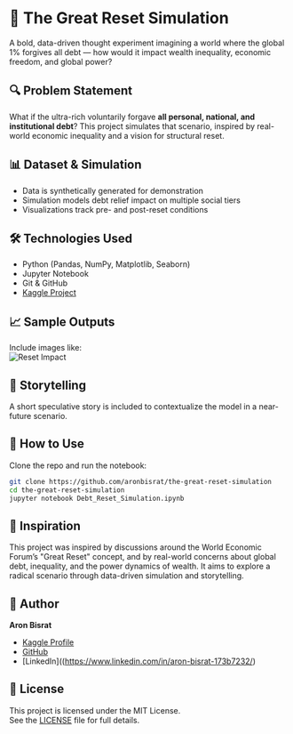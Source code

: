 # 🧠 The Great Reset Simulation

A bold, data-driven thought experiment imagining a world where the global 1% forgives all debt — how would it impact wealth inequality, economic freedom, and global power?

## 🔍 Problem Statement

What if the ultra-rich voluntarily forgave **all personal, national, and institutional debt**? This project simulates that scenario, inspired by real-world economic inequality and a vision for structural reset.

## 📊 Dataset & Simulation

- Data is synthetically generated for demonstration
- Simulation models debt relief impact on multiple social tiers
- Visualizations track pre- and post-reset conditions

## 🛠️ Technologies Used

- Python (Pandas, NumPy, Matplotlib, Seaborn)  
- Jupyter Notebook  
- Git & GitHub  
- [Kaggle Project](https://www.kaggle.com/code/aronbisrat/the-great-reset-simulation)

## 📈 Sample Outputs

Include images like:  
![Reset Impact](images/reset-impact-graph.png)

## 📖 Storytelling

A short speculative story is included to contextualize the model in a near-future scenario.

## 🚀 How to Use

Clone the repo and run the notebook:
```bash
git clone https://github.com/aronbisrat/the-great-reset-simulation
cd the-great-reset-simulation
jupyter notebook Debt_Reset_Simulation.ipynb
```
## 🎯 Inspiration

This project was inspired by discussions around the World Economic Forum’s "Great Reset" concept, and by real-world concerns about global debt, inequality, and the power dynamics of wealth. It aims to explore a radical scenario through data-driven simulation and storytelling.

## 👤 Author

**Aron Bisrat**  
- [Kaggle Profile](https://www.kaggle.com/aronbisrat)  
- [GitHub](https://github.com/aronbisrat)  
- [LinkedIn]((https://www.linkedin.com/in/aron-bisrat-173b7232/)

## 📄 License

This project is licensed under the MIT License.  
See the [LICENSE](LICENSE) file for full details.
